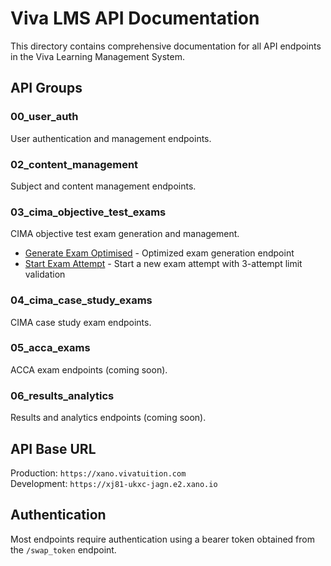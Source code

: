 # Viva LMS API Documentation

This directory contains comprehensive documentation for all API endpoints in the Viva Learning Management System.

## API Groups

### 00_user_auth
User authentication and management endpoints.

### 02_content_management
Subject and content management endpoints.

### 03_cima_objective_test_exams
CIMA objective test exam generation and management.

- [Generate Exam Optimised](./cima-objective-tests/generate-exam-optimised.md) - Optimized exam generation endpoint
- [Start Exam Attempt](./cima-objective-tests/start-exam-attempt.md) - Start a new exam attempt with 3-attempt limit validation

### 04_cima_case_study_exams
CIMA case study exam endpoints.

### 05_acca_exams
ACCA exam endpoints (coming soon).

### 06_results_analytics
Results and analytics endpoints (coming soon).

## API Base URL

Production: `https://xano.vivatuition.com`  
Development: `https://xj81-ukxc-jagn.e2.xano.io`

## Authentication

Most endpoints require authentication using a bearer token obtained from the `/swap_token` endpoint.